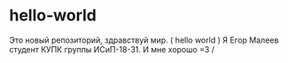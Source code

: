 # hello-world
Это новый репозиторий, здравствуй мир. ( hello world )
Я Егор Малеев студент КУПК группы ИСиП-18-31. И мне хорошо =3 /

